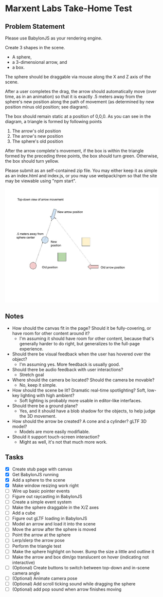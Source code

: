 # Marxent Labs Take-Home Test

## Problem Statement

Please use BabylonJS as your rendering engine.

Create 3 shapes in the scene. 
 - A sphere, 
 - a 3-dimensional arrow, and 
 - a box. 
 
 The sphere should be draggable via mouse along the X and Z axis of the scene. 
 
 After a user completes the drag, the arrow should automatically move (over time, as in an animation) so that it is exactly .5 meters away from the sphere's new position along the path of movement (as determined by new position minus old position; see diagram).

The box should remain static at a position of 0,0,0. As you can see in the diagram, a triangle is formed by following points
1.	The arrow's old position
2.	The arrow's new position
3.	The sphere's old position

After the arrow complete's movement, if the box is within the triangle formed by the preceding three points, the box should turn green. Otherwise, the box should turn yellow.

Please submit as an self-contained zip file. You may either keep it as simple as an index.html and index.js, or you may use webpack/npm so that the site may be viewable using "npm start".

<img src="diagram.jpg" title="Diagram of object motion">

## Notes

 - How should the canvas fit in the page? Should it be fully-covering, or have room for other content around it?
   - I'm assuming it should have room for other content, because that's generally harder to do right, but generalizes to the full-page experience.
 - Should there be visual feedback when the user has hovered over the object? 
   - I'm assuming yes. More feedback is usually good.
 - Should there be audio feedback with user interactions?
   - Stretch goal
 - Where should the camera be located? Should the camera be movable?
   - No, keep it simple.
 - How should the scene be lit? Dramatic real-time spotlighting? Soft, low-key lighting with high ambient? 
   - Soft lighting is probably more usable in editor-like interfaces.
 - Should there be a ground plane?
   - Yes, and it should have a blob shadow for the objects, to help judge the 3D movement.
 - How should the arrow be created? A cone and a cylinder? gLTF 3D model?
   - Models are more easily modifiable.
 - Should it support touch-screen interaction?
   - Might as well, it's not that much more work.

## Tasks

 - [x] Create stub page with canvas
 - [x] Get BabylonJS running
 - [x] Add a sphere to the scene
 - [x] Make window resizing work right
 - [ ] Wire up basic pointer events
 - [ ] Figure out raycasting in BabylonJS
 - [ ] Create a simple event system
 - [ ] Make the sphere draggable in the X/Z axes
 - [ ] Add a cube
 - [ ] Figure out gLTF loading in BabylonJS
 - [ ] Model an arrow and load it into the scene
 - [ ] Move the arrow after the sphere is moved
 - [ ] Point the arrow at the sphere
 - [ ] Lerp/slerp the arrow pose
 - [ ] Perform the triangle test
 - [ ] Make the sphere highlight on hover. Bump the size a little and outline it
 - [ ] Make the arrow and box dim/go translucent on hover (indicating not interactive)
 - [ ] (Optional) Create buttons to switch between top-down and in-scene camera angle
 - [ ] (Optional) Animate camera pose
 - [ ] (Optional) Add scroll ticking sound while dragging the sphere
 - [ ] (Optional) add pop sound when arrow finishes moving